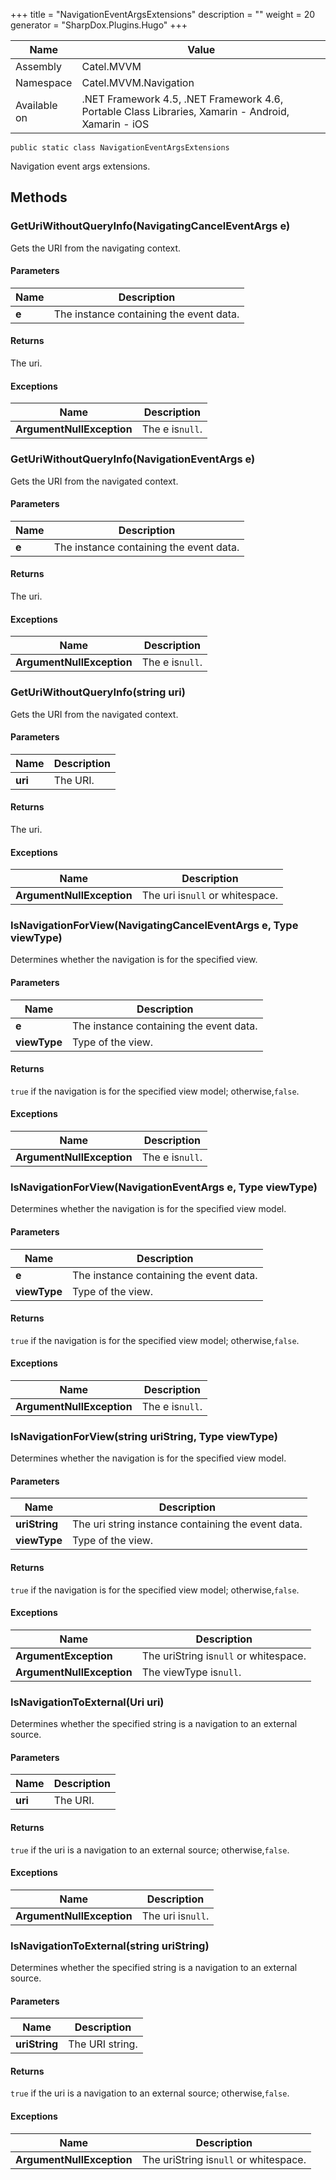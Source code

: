 

+++
title = "NavigationEventArgsExtensions" 
description = ""
weight = 20
generator = "SharpDox.Plugins.Hugo"
+++

Name|Value
---|---
Assembly|Catel.MVVM
Namespace|Catel.MVVM.Navigation
Available on|.NET Framework 4.5, .NET Framework 4.6, Portable Class Libraries, Xamarin - Android, Xamarin - iOS

```
public static class NavigationEventArgsExtensions
```

Navigation event args extensions.

## Methods

### GetUriWithoutQueryInfo(NavigatingCancelEventArgs e)

Gets the URI from the navigating context.

#### Parameters

Name|Description
---|---
**e**|The instance containing the event data.

#### Returns

The uri.

#### Exceptions

Name|Description
---|---
**ArgumentNullException**|The e is`null`.

### GetUriWithoutQueryInfo(NavigationEventArgs e)

Gets the URI from the navigated context.

#### Parameters

Name|Description
---|---
**e**|The instance containing the event data.

#### Returns

The uri.

#### Exceptions

Name|Description
---|---
**ArgumentNullException**|The e is`null`.

### GetUriWithoutQueryInfo(string uri)

Gets the URI from the navigated context.

#### Parameters

Name|Description
---|---
**uri**|The URI.

#### Returns

The uri.

#### Exceptions

Name|Description
---|---
**ArgumentNullException**|The uri is`null` or whitespace.

### IsNavigationForView(NavigatingCancelEventArgs e, Type viewType)

Determines whether the navigation is for the specified view.

#### Parameters

Name|Description
---|---
**e**|The instance containing the event data.
**viewType**|Type of the view.

#### Returns

`true` if the navigation is for the specified view model; otherwise,`false`.

#### Exceptions

Name|Description
---|---
**ArgumentNullException**|The e is`null`.

### IsNavigationForView(NavigationEventArgs e, Type viewType)

Determines whether the navigation is for the specified view model.

#### Parameters

Name|Description
---|---
**e**|The instance containing the event data.
**viewType**|Type of the view.

#### Returns

`true` if the navigation is for the specified view model; otherwise,`false`.

#### Exceptions

Name|Description
---|---
**ArgumentNullException**|The e is`null`.

### IsNavigationForView(string uriString, Type viewType)

Determines whether the navigation is for the specified view model.

#### Parameters

Name|Description
---|---
**uriString**|The uri string instance containing the event data.
**viewType**|Type of the view.

#### Returns

`true` if the navigation is for the specified view model; otherwise,`false`.

#### Exceptions

Name|Description
---|---
**ArgumentException**|The uriString is`null` or whitespace.
**ArgumentNullException**|The viewType is`null`.

### IsNavigationToExternal(Uri uri)

Determines whether the specified string is a navigation to an external source.

#### Parameters

Name|Description
---|---
**uri**|The URI.

#### Returns

`true` if the uri is a navigation to an external source; otherwise,`false`.

#### Exceptions

Name|Description
---|---
**ArgumentNullException**|The uri is`null`.

### IsNavigationToExternal(string uriString)

Determines whether the specified string is a navigation to an external source.

#### Parameters

Name|Description
---|---
**uriString**|The URI string.

#### Returns

`true` if the uri is a navigation to an external source; otherwise,`false`.

#### Exceptions

Name|Description
---|---
**ArgumentNullException**|The uriString is`null` or whitespace.

